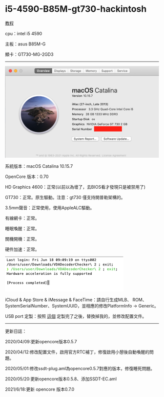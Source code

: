 # i5-4590-B85M-gt730-hackintosh

[教程](https://wtfsec.org/posts/opencore-%E9%BB%91%E8%98%8B%E6%9E%9C10.15-%E7%B4%80%E9%8C%84/)
 
cpu：intel i5 4590

主板：asus B85M-G

顯卡：GT730-MG-2GD3


---
![](./images/1.png)

系統版本：macOS Catalina 10.15.7

OpenCore 版本：0.70

HD Graphics 4600：正常(以前以為壞了，去BIOS看才發現只是被禁用了)

GT730：正常。原生驅動。注意：gt730 僅支持開普勒架構的。

3.5mm聲音：正常使用，使用AppleALC驅動。

有線網卡：正常。

睡眠喚醒：正常。

關機開機：正常。

硬件加速：正常。

![](./images/2.png)

iCloud & App Store & iMessage & FaceTime：請自行生成MLB、 ROM、SystemSerialNumber、SystemUUID，並相應的修改PlatformInfo -> Generic。

USB port 定製：按照 [這個](https://github.com/corpnewt/USBMap) 定製完了之後，替換掉我的，並修改配置文件。

---
更新日誌：

2020/04/09:更新opencore版本0.5.7

2020/04/12:修改配置文件，啟用官方RTC補丁，修復啟用小憩後自動喚醒的問題。

2020/05/01:修改ssdt-plug.aml為opencore0.5.7對應的版本，修復睡死問題。

2020/05/20:更新opencore版本0.5.8、添加SSDT-EC.aml

2021/6/18:更新 opencore 版本0.7.0